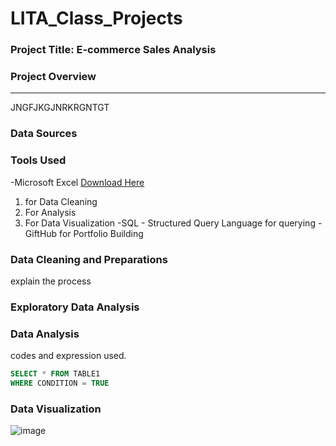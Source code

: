 # LITA_Class_Projects

### Project Title: E-commerce Sales Analysis

### Project Overview
---
JNGFJKGJNRKRGNTGT

### Data Sources

### Tools Used
-Microsoft Excel [Download Here](https://www.microsoft.com)
  1. for Data Cleaning
  2. For Analysis
  3. For Data Visualization
-SQL - Structured Query Language for querying
-GiftHub for Portfolio Building

### Data Cleaning and Preparations
explain the process

### Exploratory Data Analysis

### Data Analysis
codes and expression used.
```sql
SELECT * FROM TABLE1
WHERE CONDITION = TRUE
```
### Data Visualization
![image](https://github.com/user-attachments/assets/fa28edce-f5b5-4000-8dd1-c3a0bb187629)
